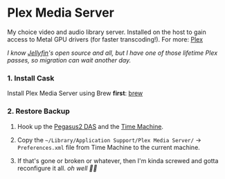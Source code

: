 # Plex Media Server

My choice video and audio library server. Installed on the host to gain access to Metal GPU drivers (for faster transcoding!). For more: [Plex](https://www.plex.tv/your-media/)

_I know [Jellyfin](https://github.com/jellyfin/jellyfin)'s open source and all, but I have one of those lifetime Plex passes, so migration can wait another day._

### 1. Install Cask

Install Plex Media Server using Brew **first**: [brew](/macos/brew/README.md)

### 2. Restore Backup

1. Hook up the [Pegasus2 DAS](/macos/pegasus/README.md) and the [Time Machine](/macos/system_settings/README.md). 

2. Copy the `~/Library/Application Support/Plex Media Server/` -> `Preferences.xml` file from Time Machine to the current machine.

3. If that's gone or broken or whatever, then I'm kinda screwed and gotta reconfigure it all. _oh well 🤷‍♀️_